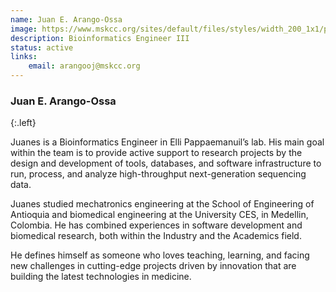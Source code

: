 ```yaml
---
name: Juan E. Arango-Ossa
image: https://www.mskcc.org/sites/default/files/styles/width_200_1x1/public/node/150292/main_image/arango-ossa-juan_190905_06_0.jpg?h=242cd5c8
description: Bioinformatics Engineer III
status: active
links:
    email: arangooj@mskcc.org
---
```


### Juan E. Arango-Ossa
{:.left}

Juanes is a Bioinformatics Engineer in Elli Pappaemanuil’s lab. His main goal within the team is to provide active support to research projects by the design and development of tools, databases, and software infrastructure to run, process, and analyze high-throughput next-generation sequencing data.

Juanes studied mechatronics engineering at the School of Engineering of Antioquia and biomedical engineering at the University CES, in Medellin, Colombia. He has combined experiences in software development and biomedical research, both within the Industry and the Academics field.

He defines himself as someone who loves teaching, learning, and facing new challenges in cutting-edge projects driven by innovation that are building the latest technologies in medicine.  
        